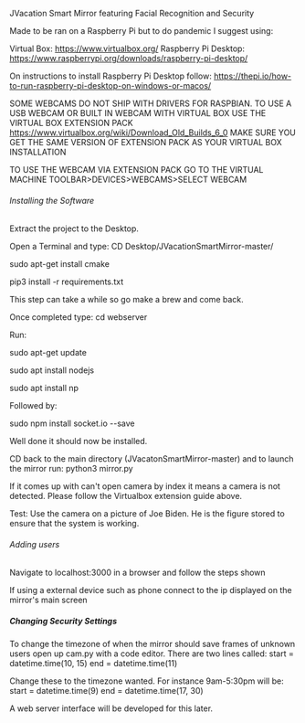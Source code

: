 JVacation Smart Mirror featuring Facial Recognition and Security

Made to be ran on a Raspberry Pi but to do pandemic I suggest using:

Virtual Box: https://www.virtualbox.org/
Raspberry Pi Desktop: https://www.raspberrypi.org/downloads/raspberry-pi-desktop/

On instructions to install Raspberry Pi Desktop follow:
https://thepi.io/how-to-run-raspberry-pi-desktop-on-windows-or-macos/

SOME WEBCAMS DO NOT SHIP WITH DRIVERS FOR RASPBIAN. TO USE A USB WEBCAM OR BUILT IN WEBCAM WITH VIRTUAL BOX USE THE VIRTUAL BOX EXTENSION PACK
https://www.virtualbox.org/wiki/Download_Old_Builds_6_0 MAKE SURE YOU GET THE SAME VERSION OF EXTENSION PACK AS YOUR VIRTUAL BOX INSTALLATION

TO USE THE WEBCAM VIA EXTENSION PACK GO TO THE VIRTUAL MACHINE TOOLBAR>DEVICES>WEBCAMS>SELECT WEBCAM

###### Installing the Software ######

Extract the project to the Desktop.

Open a Terminal and type: CD Desktop/JVacationSmartMirror-master/

sudo apt-get install cmake

pip3 install -r requirements.txt

This step can take a while so go make a brew and come back.

Once completed type: cd webserver

Run:

sudo apt-get update

sudo apt install nodejs

sudo apt install np

Followed by:

sudo npm install socket.io --save

Well done it should now be installed.

CD back to the main directory (JVacatonSmartMirror-master) and to launch the mirror run:
python3 mirror.py

If it comes up with can't open camera by index it means a camera is not detected. Please follow the Virtualbox extension guide above.

Test: Use the camera on a picture of Joe Biden. He is the figure stored to ensure that the system is working.

###### Adding users ######

Navigate to localhost:3000 in a browser and follow the steps shown

If using a external device such as phone connect to the ip displayed on the mirror's main screen


##### Changing Security Settings #####

To change the timezone of when the mirror should save frames of unknown users open up cam.py with a code editor.
There are two lines called:
start = datetime.time(10, 15)
end = datetime.time(11)

Change these to the timezone wanted. For instance 9am-5:30pm will be:
start = datetime.time(9)
end = datetime.time(17, 30)

A web server interface will be developed for this later.